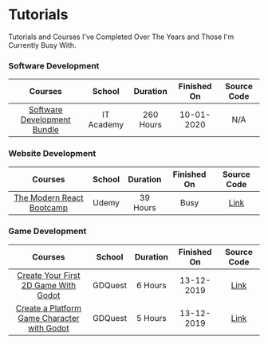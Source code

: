 # Tutorials
Tutorials and Courses I've Completed Over The Years and Those I'm Currently Busy With.

### Software Development
Courses | School | Duration | Finished On | Source Code
:--: | :--: | :--: | :--: | :--:
[Software Development Bundle](http://www.it-academy.co.za/software-development-bundle.asp) | IT Academy | 260 Hours | 10-01-2020 | N/A

### Website Development
Courses | School | Duration | Finished On | Source Code
:--: | :--: | :--: | :--: | :--:
[The Modern React Bootcamp](https://www.udemy.com/course/modern-react-bootcamp/) | Udemy | 39 Hours | Busy | [Link](https://github.com/bitVivAZ/completed-tutorials/tree/master/ReactJS/The%20Modern%20React%20Bootcamp%20(Hooks%2C%20Context%2C%20Router%20%26%20More))


### Game Development
Courses | School | Duration | Finished On | Source Code
:--: | :--: | :--: | :--: | :--:
[Create Your First 2D Game With Godot](https://gdquest.mavenseed.com/courses/create-your-first-2d-game-with-godot-extended-edition) | GDQuest | 6 Hours | 13-12-2019 | [Link](https://github.com/bitVivAZ/completed-tutorials/tree/master/Game%20Dev/Godot%20Engine/GDQuest/Create%20Your%20First%202D%20Game%20with%20Godot%20(extended%20edition))
[Create a Platform Game Character with Godot](https://gdquest.mavenseed.com/courses/code-a-professional-platform-game-character-with-godot) | GDQuest | 5 Hours  | 13-12-2019 |[Link](https://github.com/bitVivAZ/completed-tutorials/tree/master/Game%20Dev/Godot%20Engine/GDQuest/Create%20a%20Platform%20Game%20Character%20with%20Godot)
